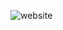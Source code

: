 ![website](https://github.com/eslamandroid12345/meem-e-learning/assets/96002614/a585e833-7532-4363-b5bb-a900525ebbdb)
